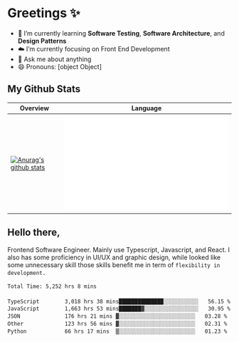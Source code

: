 # Greetings ✨

- 🌱 I’m currently learning **Software Testing**, **Software Architecture**, and **Design Patterns**
- ☁️ I’m currently focusing on Front End Development
- 💬 Ask me about anything
- 😄 Pronouns: [object Object]

## My Github Stats

| Overview | Language |
| --- | --- |
|[![Anurag's github stats](https://github-readme-stats.vercel.app/api?username=abui-am&count_private=true)](https://github.com/anuraghazra/github-readme-stats)|![Language](https://raw.githubusercontent.com/abui-am/stats/c6455f656dfce7acd3951e5ec5b25d72af0b2ee3/generated/languages.svg)|

## Hello there, 
Frontend Software Engineer. 
Mainly use Typescript, Javascript, and React. I also has some proficiency in UI/UX and graphic design, while looked like some unnecessary skill those skills benefit me in term of `flexibility in development.`


<!--START_SECTION:waka-->

```txt
Total Time: 5,252 hrs 8 mins

TypeScript        3,018 hrs 38 mins██████████████░░░░░░░░░░░   56.15 %
JavaScript        1,663 hrs 53 mins███████▓░░░░░░░░░░░░░░░░░   30.95 %
JSON              176 hrs 21 mins ▓░░░░░░░░░░░░░░░░░░░░░░░░   03.28 %
Other             123 hrs 56 mins ▓░░░░░░░░░░░░░░░░░░░░░░░░   02.31 %
Python            66 hrs 17 mins  ▒░░░░░░░░░░░░░░░░░░░░░░░░   01.23 %
```

<!--END_SECTION:waka-->
